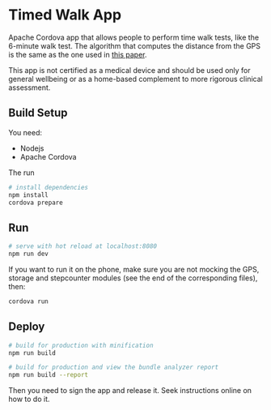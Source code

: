 # Timed Walk App

Apache Cordova app that allows people to perform time walk tests, like the 6-minute walk test.
The algorithm that computes the distance from the GPS is the same as the one used in [this paper](https://mhealth.jmir.org/2020/1/e13756/).

This app is not certified as a medical device and should be used only for general wellbeing or as a home-based complement to more rigorous clinical assessment.

## Build Setup

You need:

- Nodejs
- Apache Cordova

The run

``` bash
# install dependencies
npm install
cordova prepare
```

## Run

``` bash
# serve with hot reload at localhost:8080
npm run dev
```

If you want to run it on the phone, make sure you are not mocking the GPS, storage
and stepcounter modules (see the end of the corresponding files), then:
``` bash
cordova run
```

## Deploy

``` bash
# build for production with minification
npm run build

# build for production and view the bundle analyzer report
npm run build --report
```

Then you need to sign the app and release it. Seek instructions online on how to do it.
